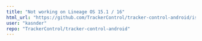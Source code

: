 ```yaml
---
title: "Not working on Lineage OS 15.1 / 16"
html_url: "https://github.com/TrackerControl/tracker-control-android/issues/23"
user: "kasnder"
repo: "TrackerControl/tracker-control-android"
---
```


